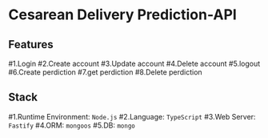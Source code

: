 # Cesarean Delivery Prediction-API
## Features
#1.Login
#2.Create account
#3.Update account
#4.Delete account
#5.logout
#6.Create perdiction
#7.get perdiction
#8.Delete perdiction



## Stack
#1.Runtime Environment: `Node.js`
#2.Language: `TypeScript`
#3.Web Server: `Fastify`
#4.ORM: `mongoos`
#5.DB: `mongo`
